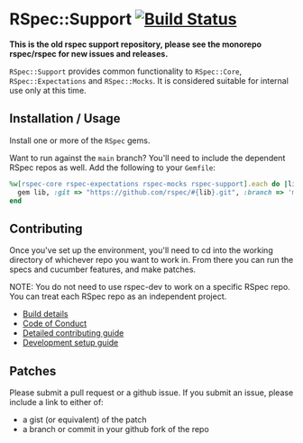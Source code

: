 # RSpec::Support [![Build Status](https://github.com/rspec/rspec-support/workflows/RSpec%20CI/badge.svg)](https://github.com/rspec/rspec-support/actions)

**This is the old rspec support repository, please see the monorepo rspec/rspec for new issues and releases.**

`RSpec::Support` provides common functionality to `RSpec::Core`,
`RSpec::Expectations` and `RSpec::Mocks`. It is considered
suitable for internal use only at this time.

## Installation / Usage

Install one or more of the `RSpec` gems.

Want to run against the `main` branch? You'll need to include the dependent
RSpec repos as well. Add the following to your `Gemfile`:

```ruby
%w[rspec-core rspec-expectations rspec-mocks rspec-support].each do |lib|
  gem lib, :git => "https://github.com/rspec/#{lib}.git", :branch => 'main'
end
```

## Contributing

Once you've set up the environment, you'll need to cd into the working
directory of whichever repo you want to work in. From there you can run the
specs and cucumber features, and make patches.

NOTE: You do not need to use rspec-dev to work on a specific RSpec repo. You
can treat each RSpec repo as an independent project.

- [Build details](BUILD_DETAIL.md)
- [Code of Conduct](CODE_OF_CONDUCT.md)
- [Detailed contributing guide](CONTRIBUTING.md)
- [Development setup guide](DEVELOPMENT.md)

## Patches

Please submit a pull request or a github issue. If you submit an issue, please
include a link to either of:

* a gist (or equivalent) of the patch
* a branch or commit in your github fork of the repo
